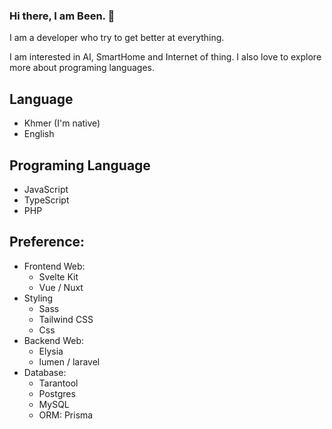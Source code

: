 ### Hi there, I am Been. 👋

I am a developer who try to get better at everything.

I am interested in AI, SmartHome and Internet of thing. I also love to explore more about programing languages.

## Language
- Khmer (I'm native)
- English

## Programing Language
- JavaScript
- TypeScript
- PHP

## Preference:
- Frontend Web:
  - Svelte Kit
  - Vue / Nuxt
- Styling
  - Sass
  - Tailwind CSS
  - Css
- Backend Web:
  - Elysia
  - lumen / laravel
- Database:
  - Tarantool
  - Postgres
  - MySQL
  - ORM: Prisma

  

